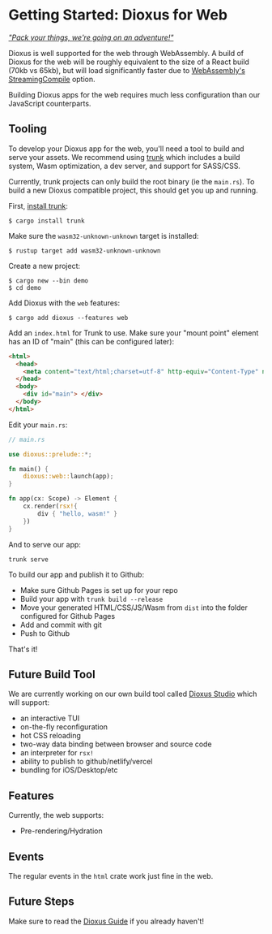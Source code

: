 # Getting Started: Dioxus for Web

[*"Pack your things, we're going on an adventure!"*](https://trunkrs.dev)

Dioxus is well supported for the web through WebAssembly. A build of Dioxus for the web will be roughly equivalent to the size of a React build (70kb vs 65kb), but will load significantly faster due to [WebAssembly's StreamingCompile](https://hacks.mozilla.org/2018/01/making-webassembly-even-faster-firefoxs-new-streaming-and-tiering-compiler/) option.

Building Dioxus apps for the web requires much less configuration than our JavaScript counterparts.

## Tooling

To develop your Dioxus app for the web, you'll need a tool to build and serve your assets. We recommend using [trunk](https://trunkrs.dev) which includes a build system, Wasm optimization, a dev server, and support for SASS/CSS.

Currently, trunk projects can only build the root binary (ie the `main.rs`). To build a new Dioxus compatible project, this should get you up and running.

First, [install trunk](https://trunkrs.dev/#install):
```shell
$ cargo install trunk
```

Make sure the `wasm32-unknown-unknown` target is installed:
```shell
$ rustup target add wasm32-unknown-unknown
```

Create a new project:

```shell
$ cargo new --bin demo
$ cd demo
```

Add Dioxus with the `web` features:

```
$ cargo add dioxus --features web
```

Add an `index.html` for Trunk to use. Make sure your "mount point" element has an ID of "main" (this can be configured later):

```html
<html>
  <head>
    <meta content="text/html;charset=utf-8" http-equiv="Content-Type" name="viewport" content="width=device-width, initial-scale=1.0" charset="UTF-8">
  </head>
  <body>
    <div id="main"> </div>
  </body>
</html>
```

Edit your `main.rs`:
```rust
// main.rs

use dioxus::prelude::*;

fn main() {
    dioxus::web::launch(app);
}

fn app(cx: Scope) -> Element {
    cx.render(rsx!{
        div { "hello, wasm!" }
    })
}
```


And to serve our app:

```shell
trunk serve
```

To build our app and publish it to Github:

- Make sure Github Pages is set up for your repo
- Build your app with `trunk build --release`
- Move your generated HTML/CSS/JS/Wasm from `dist` into the folder configured for Github Pages
- Add and commit with git
- Push to Github

That's it!

## Future Build Tool

We are currently working on our own build tool called [Dioxus Studio](http://github.com/dioxusLabs/studio) which will support:
- an interactive TUI
- on-the-fly reconfiguration
- hot CSS reloading
- two-way data binding between browser and source code
- an interpreter for `rsx!` 
- ability to publish to github/netlify/vercel
- bundling for iOS/Desktop/etc

## Features

Currently, the web supports:

- Pre-rendering/Hydration

## Events

The regular events in the `html` crate work just fine in the web.


## Future Steps

Make sure to read the [Dioxus Guide](https://dioxuslabs.com/guide) if you already haven't!
